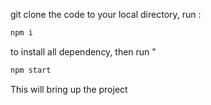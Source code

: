 git clone the code to your local directory, run :
```js
npm i
```
to install all dependency, then run "
```js
npm start
```
This will bring up the project
